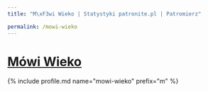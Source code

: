 ```yaml
---
title: "M\xF3wi Wieko | Statystyki patronite.pl | Patromierz"

permalink: /mowi-wieko
---
```


# [Mówi Wieko](https://patronite.pl/mowi-wieko)

{% include profile.md name="mowi-wieko" prefix="m" %}
